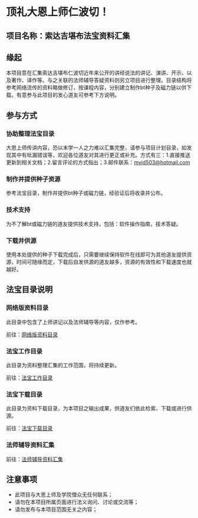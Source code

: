 # 顶礼大恩上师仁波切！

## 项目名称：索达吉堪布法宝资料汇集

## 缘起

本项目意在汇集索达吉堪布仁波切近年来公开的讲经说法的讲记、演讲、开示、以及著作、译作等。与之关联的法师辅导答疑资料则另立项目进行整理。目录结构将参考网络流传的资料略做修订，按课程内容，分别建立制作bt种子及磁力链以供下载。有意参与此项目的发心道友可参考下方说明。

## 参与方式

### 协助整理法宝目录

大恩上师传讲内容，恐以末学一人之力难以汇集完整，请参与项目计划目录，如发现其中有纰漏错误等，欢迎各位道友对其进行更正或补充。方式有三：1.直接推送更新到相关文档；2.留言评论的方式指出；3.邮件联系：myid503@hotmail.com

### 制作并提供种子资源
参考法宝目录，制作并提供bt种子或磁力链，经验证后将收录并公布。

### 技术支持
为不了解bt或磁力链的道友提供技术支持，包括：软件操作指南，技术答疑。

### 下载并供源
使用本处提供的种子下载完成后，只需要继续保持软件在线即可为其他道友提供资源，时间可随缘而定，下载后自发供源的道友越多，资源的有效性和下载速度也就越好。

## 法宝目录说明

### 网络版资料目录
此目录中包含了上师讲记以及法师辅导等内容，仅作参考。

前往：[网络版资料目录](source.md)

### 法宝工作目录
此目录为资料整理汇集的工作范围，将持续更新。

前往：[法宝工作目录](backlog.md)

### 法宝下载目录
此目录为资料下载目录，为本项目之输出成果，供道友们依此检索、下载或进行供源。

前往：[法宝下载目录](release.md)

### 法师辅导资料汇集
前往：[法师辅导资料汇集](https://github.com/myid503/fudao)

## 注意事项
- 此项目与大恩上师及学院僧众无任何联系；
- 请勿在本项目所属页面进行法义询问、讨论或交流等；
- 请勿发布与本项目范围无关之内容；

